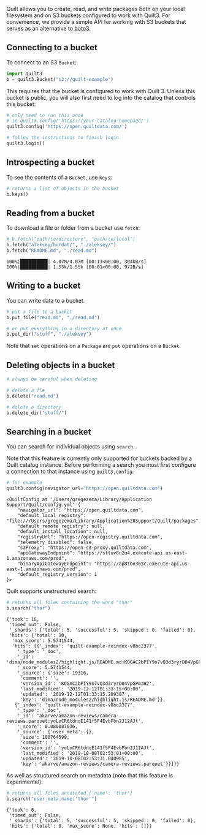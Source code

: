 Quilt allows you to create, read, and write packages both on your local filesystem and on S3 buckets configured to work with Quilt3. For convenience, we provide a simple API for working with S3 buckets that serves as an alternative to [boto3](https://boto3.amazonaws.com/v1/documentation/api/latest/index.html).

## Connecting to a bucket

To connect to an S3 `Bucket`:


```python
import quilt3
b = quilt3.Bucket("s3://quilt-example")
```

This requires that the bucket is configured to work with Quilt 3. Unless this bucket is public, you will also first need to log into the catalog that controls this bucket:

```python
# only need to run this once
# ie quilt3.config('https://your-catalog-homepage/')
quilt3.config('https://open.quiltdata.com/')

# follow the instructions to finish login
quilt3.login()
```

## Introspecting a bucket

To see the contents of a `Bucket`, use `keys`:


```python
# returns a list of objects in the bucket
b.keys()
```

## Reading from a bucket

To download a file or folder from a bucket use `fetch`:


```python
# b.fetch("path/to/directory", "path/to/local")
b.fetch("aleksey/hurdat/", "./aleksey/")
b.fetch("README.md", "./read.md")
```

    100%|██████████| 4.07M/4.07M [00:13<00:00, 304kB/s]   
    100%|██████████| 1.55k/1.55k [00:01<00:00, 972B/s]


## Writing to a bucket

You can write data to a bucket.

```python
# put a file to a bucket
b.put_file("read.md", "./read.md")

# or put everything in a directory at once
b.put_dir("stuff", "./aleksey")
```

Note that `set` operations on a `Package` are `put` operations on a `Bucket`.

## Deleting objects in a bucket

```python
# always be careful when deleting

# delete a fle
b.delete("read.md")

# delete a directory
b.delete_dir("stuff/")
```

## Searching in a bucket

You can search for individual objects using `search`.

Note that this feature is currently only supported for buckets backed by a Quilt catalog instance. Before performing a search you must first configure a connection to that instance using `quilt3.config`.


```python
# for example
quilt3.config(navigator_url="https://open.quiltdata.com")
```




    <QuiltConfig at '/Users/gregezema/Library/Application Support/Quilt/config.yml' {
        "navigator_url": "https://open.quiltdata.com",
        "default_local_registry": "file:///Users/gregezema/Library/Application%20Support/Quilt/packages",
        "default_remote_registry": null,
        "default_install_location": null,
        "registryUrl": "https://open-registry.quiltdata.com",
        "telemetry_disabled": false,
        "s3Proxy": "https://open-s3-proxy.quiltdata.com",
        "apiGatewayEndpoint": "https://sttuv8u2u4.execute-api.us-east-1.amazonaws.com/prod",
        "binaryApiGatewayEndpoint": "https://ap8tbn363c.execute-api.us-east-1.amazonaws.com/prod",
        "default_registry_version": 1
    }>



Quilt supports unstructured search:


```python
# returns all files containing the word "thor"
b.search("thor")
```




    {'took': 16,
     'timed_out': False,
     '_shards': {'total': 5, 'successful': 5, 'skipped': 0, 'failed': 0},
     'hits': {'total': 10,
      'max_score': 5.5741544,
      'hits': [{'_index': 'quilt-example-reindex-v8bc2377',
        '_type': '_doc',
        '_id': 'dima/node_modules2/highlight.js/README.md:KOGAC2bPIY9o7vQ3d3ryrD04VpGPmaH2',
        '_score': 5.5741544,
        '_source': {'size': 19316,
         'comment': '',
         'version_id': 'KOGAC2bPIY9o7vQ3d3ryrD04VpGPmaH2',
         'last_modified': '2019-12-12T01:33:15+00:00',
         'updated': '2019-12-12T01:33:15.209387',
         'key': 'dima/node_modules2/highlight.js/README.md'}},
       {'_index': 'quilt-example-reindex-v8bc2377',
        '_type': '_doc',
        '_id': 'akarve/amazon-reviews/camera-reviews.parquet:yoLoCR6tdnqE141f5F4EvbFbn2J12AJt',
        '_score': 0.080087036,
        '_source': {'user_meta': {},
         'size': 100764599,
         'comment': '',
         'version_id': 'yoLoCR6tdnqE141f5F4EvbFbn2J12AJt',
         'last_modified': '2019-10-08T02:53:01+00:00',
         'updated': '2019-10-08T02:53:31.040985',
         'key': 'akarve/amazon-reviews/camera-reviews.parquet'}}]}}



As well as structured search on metadata (note that this feature is experimental):


```python
# returns all files annotated {'name': 'thor'}
b.search("user_meta.name:'thor'")
```




    {'took': 0,
     'timed_out': False,
     '_shards': {'total': 5, 'successful': 5, 'skipped': 0, 'failed': 0},
     'hits': {'total': 0, 'max_score': None, 'hits': []}}


